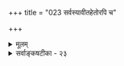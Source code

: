 +++
title = "023 सर्वस्यावीतहेतोरपि च"

+++
<details><summary>मूलम्</summary>

सर्वस्यावीतहेतोरपि च निरसनं द्रक्ष्यसि स्वप्रसङ्गे श्रुत्याऽत्र व्याप्तिसिद्धावलमनुमितिभिर्निष्फलस्संप्लवोऽपि ।  
तस्मादुल्लोकभूमा स कथमनुमया विश्वकर्ता प्रसिध्येच्छास्त्रानुक्तत्वबाधद्वयपरिहृतये शास्त्रयोनित्वसूत्रम् ॥ २३ ॥
</details>

<details><summary>सर्वाङ्कषटीका - २३</summary>

ननु नैयायिकैः ‘क्षित्यङ्कुरादिकम् अस्मदादिविलक्षणपुरुषकर्तृकम्, अस्मदाद्यकर्तृकत्वे सति सकर्तृक- त्वात्' इत्यनुमानेनेश्वरस्साध्यते । तत्र हेतौ विशेष्यस्य सकर्तृकत्वस्यासिद्धावापादितायाम् ‘क्षित्यङ्कङ्कुरादिकं सकर्तृकम्, कार्यत्वात्, घटवत्' इत्यनुमानेन हेतौ विशेष्या सिद्धिः परिहता। अङ्कुरादौ अस्मदादीनां कर्तृत्वं नास्तीति लोकानुभवसिद्धम् । क्षित्यादावपि अस्मदादीनां कर्तृत्वं सर्वथा न संभवति, भूसृष्टेः पूर्वमस्माकमेवा- भावात् । तथा च प्रथमोक्ते परिशेषानुमाने हेतोस्सिद्ध्या, तेनास्मदादिविलक्षणकर्तृकत्वस्यैव साधनेन, स्रष्टुः 



408 

[परिशेषानुमानपरीक्षणम् ] 

168. 

सर्वस्यावीतहेतोरपि च निरसनं द्रक्ष्यसि स्वप्रसङ्गे 

श्रुत्याऽत्र व्याप्तिसिद्धावलमनुमितिभिः निष्फलः संप्लवोऽपि । तस्मादुल्लोकभूमा स कथमनुमया विश्वकर्ता प्रसिध्येत् 

शास्त्रानूक्तत्वबाधद्वयपरिहृतये शास्त्रयोनित्वसूत्रम् ॥23॥ 

जीवविलक्षणत्वमपि तेनैव सिद्ध्यतीति सर्वं चतुरस्रमिति काऽनुपपत्तिरिति चेत्तत्राह - सर्वस्येत्यादि । **अवीतः** = व्यतिरेकी । वि + **इतः** = **वीतः** = अन्वयी । न **वीतः** = अवीतः व्यतिरेकी । प्रकृते **अवीतः** = केवल- व्यतिरेकी । विशेष्यनिघ्नशब्दः । अपि च-किञ्च सर्वस्य अवीतहेतोः सकलस्यापि केवलव्यतिरेकिणो हेतोः **निरसनम्** =निराकरणम् **प्रसङ्गे** = केवलव्यतिरेकिपरीक्षाप्रकरणे (बुद्धि. 52, 53 त्वमेव ) द्रक्ष्यसि ॥ 



ननु केवलव्यतिरेकिणोऽसंभवेऽपि पूर्वोक्तपरिशेषानुमानमन्वयव्यतिरेक्येव भवतु ! कुतः प्रद्वेष ईश्वरा - नुमाने । न च 'अस्मदाद्यकर्तृकत्वे सति सकर्तृकत्वं यत्र तत्रास्मद्विलक्षणकर्तृकत्वम्' इत्यन्वयव्याप्ति- र्वक्तव्या । सा कथं संभवति ? अस्मदादिविलक्षणस्य चेतनस्य लोकेऽसिद्ध्या तत्कर्तृकत्वस्याप्यसिद्ध्या- न्वयदृष्टान्तस्याभावादिति चेत्, नैयायिकानामीश्वरासिद्ध्या वेदप्रामाण्यनिरूपणासंभवेऽपि, वेदान्तिनां भवतां वेदानां स्वतः प्रामाण्यात् जगति अस्मदादिविलक्षणकर्तृकत्वस्य वेदेनैव सिद्धायान्वयव्याप्तेः संभवादित्याशङ्कय निराकरोति - श्रुत्येत्यादिना । **श्रुत्या** = 'इदं सर्वमसृजत' ( तै. आ.) इत्यादिश्रुत्या **अत्र** = उक्तेश्वरानुमाने **व्याप्तिसिद्धौ** = अन्वयव्याप्तेः सिद्धौ 'यत्रास्मदाद्यकर्तृकत्वे सति सकर्तृकत्वम्, तत्रास्मादादिविलक्षणकर्तृकत्वम्, यथेदं जगत्' इत्यन्वयव्याप्तेरपि सिद्ध्या **अनुमितिभिः** = उक्तेश्वरानुमानैः - ' कार्यायोजनधृत्यादेः' इत्यादिना नानाविधेश्वरानुमानस्य तैर्वर्णनात् 'अनुमितिभिः' इति बहुवचनम्, **अलम्** = साधनीयं नास्तीति यावत् । असंभावितदोषैः स्वतःप्रमाणभूतैर्वेदैरेवेश्वरसिद्धौ, संभावितदोषानुमानानुधावनं व्यर्थम् । नन्वेकस्मिन्नेव विषयेऽ नेकप्रमाणानां प्रवृत्तौ विरोधाभावादस्त्वनुमानमपि प्रमाणमीश्वर इत्यत्र - निष्फलस्संप्लवोऽपीति । **संप्लवोऽपि** = एकस्मिन् विषयेऽनेकप्रमाणसमुच्चयोऽपि **निष्फलः** = विफलः। एकेनैव वस्तुनिर्णयात् द्वितीयप्रमाणापेक्षाया असंभवात्तदन्वेषणं व्यर्थमेव । प्रमाणान्तरेण सिद्धस्य साधने सिद्धसाधनदोषोऽपि स्यात् । **तस्मात्** = एवमीश्वरानुमानस्यानेकदोषग्रस्तत्वात् **उल्लोकभूमा** = लोकातीतमहत्त्ववान् सः **विश्वकर्ता** = जगत्स्रष्टा ईश्वरः **अनुमया** = अनुमित्या कथं प्रसिद्ध्येत् ? दृष्टान्तावलम्बनेनैव प्रवर्तमानम् अनुमानं लोकदृष्टविषयेष्वेव प्रतिष्ठां लभेत, न त्वत्यन्तालौकिके सर्वाद्भुतमये परस्मिन् ब्रह्मणि । ब्रह्मणः शब्दैकसमधिगम्यत्वपक्षेऽपि, शब्दशक्तिग्रहस्य लौकिकत्वादेतद्दोषातिवर्तनमतिकष्टसाध्यमित्यप्यवगन्तव्यम् ॥ 

ननु नित्यनिर्दुष्टस्य स्वतः प्रमाणभूतस्य वेदस्यानेनानुमानेन का वा क्षतिः स्यात् ? एवं सतीयान् केशस्तन्निराकरणाय किमर्थ इत्यत्र - शास्त्रेत्यादि । **शास्त्रस्य** = परमशास्त्रस्य वेदस्य **अनूक्तत्वस्य** = अनुवादरूप- तायाः, बाधस्य **च** = 'विमतश्चेतनः न जगत्स्रष्टा, चेतनत्वात्, अस्मदादिवत्' इति प्रतिप्रयोगप्रसङ्गस्य च 

409 



**परिहृतये** = परिहाराय **शास्त्रयोनित्वसूत्रम्** = 'शास्त्रयोनित्वात्' इति सूत्रं प्रवृत्तम् । अत्यन्तालौकिकेऽर्थे शास्त्रमेव प्रमाणं वैदिकानाम् । यदि तादृशेऽनुमानमेव प्रमाणम्, तर्हि वेदस्सर्वोऽपि अनुवादरूपत्वादप्रमाणमेवेति प्रकारान्त- रेणाङ्गीकृतं स्यात् । लौकिके विषये वेदाः न प्रमाणमिति निर्विवादम् । अलौकिकेऽपि तथात्वे सर्वेषां वेदानां तिलाञ्जलिरेव दत्तस्स्यात् । ततश्च वैदिकानां सर्वोऽपि केशस्तदर्थ एवेति विस्मृतमिति सर्वं हास्यास्पदं स्यात् ॥ 

अयमत्र विमर्शः – क्षित्यङ्कुरादिकम् अस्मदादिविलक्षणकर्तृकम्, अस्मदाद्यकर्तृकत्वे सति सकर्तृ- कत्वात् इत्यत्र, अस्मदाद्यकर्तृकत्वे सति सकर्तृकत्वं यत्र तत्र अस्मदादिविलक्षणकर्तृकत्वं इत्यन्वयव्याप्ति- र्नास्ति । लोके अस्मदादिविलक्षणकर्तृकत्वस्येदानीमसिध्या नान्वयसंभवः । किन्तु – यत्र अस्मदादिविलक्षण- कर्तृकत्वं नास्ति, तत्र अस्मादिविलक्षणकर्तृकत्वे सति सकर्तृकत्वं नास्ति, यथा घटादौ इति व्यतिरेकव्याप्ति- स्संभवति । न च घटादौ सकर्तृकत्वसत्त्वेन, तदभावः कथमिति वाच्यम् । अस्मदाद्यकर्तृकत्वविशिष्ट- सर्तृकत्वस्यैव हेतुत्वेन, अकर्तृकत्वमात्रस्याहेतुत्वात् । एवं विशिष्टस्यैव हेतुत्वेन, विशेषणीभूतस्यास्मदाद्यकर्तृ- कत्वस्य घटादावभावात् विशेषणाभावप्रयुक्तविशिष्टाभावो भवति । विशिष्टाभावः खलु, विशेषणाभावप्रयुक्तः, विशेष्याभावप्रयुक्तः, उभयाभावप्रयुक्तश्चेति त्रिप्रकारो भवति । 'पीतघटो नास्ति' इति प्रतीतिर्हि नीलघटवति भूतले पीतत्वरूपविशेषणाभावाद्भवति; पीतपटवति पीतत्वरूपविशेषणसत्वेऽपि घटरूपविशेष्याभावाद्भवति; एवं नीलपटवति पीतत्वरूपविशेषणस्य, घटरूपविशेष्यस्य चाभावादुभयाभावप्रयुक्तश्च भवति । विशिष्टा- भाववदेवोभयाभावोऽपि । ‘घटपटोभयं नास्ति' इति प्रतीतिर्हि, केवलघटवति, केवलपटवति, घटपटोभय- रहिते च भवति । एवञ्च प्रकृते, घटादौ विशेष्यस्य सकर्तृकत्वस्य सत्त्वेऽपि, अस्मदाद्यकर्तृकत्व- रूपविशेषणं नास्ति, अस्मत्सदृशकुलालकर्तृकत्वस्यैव घटादौ सत्त्वात्, अस्मदाद्यकर्तृकत्वविशिष्टस- कर्तृकत्वरूपस्य हेतोरभावात् व्यतिरेकव्याप्तिमात्रसंभवात् अयं हेतुः केवलव्यतिरेकी । परिशेषानुमानं सर्व- मप्येवमेव । 'वह्निमान् धूमात्' इत्यादावपि 'यत्र धूमः, तत्र वह्निः' इत्यन्वयव्याप्तेः दृढीकरणमेव 'यत्र वह्निर्नास्ति, तत्र धूमोऽपि नास्ति इति व्यतिरेकव्याप्तया क्रियत इति केवलव्यतिरेकिणः सिद्धान्तेऽनङ्गीकारा- दुक्तपरिशेषानुमानेन नेश्वरसिद्धिः । ततश्च तर्कशास्त्रस्य वेदान्तापेक्षया बलवत्त्वे, तर्कस्याप्रतिष्ठितत्वादीश्वर- सिद्धेरेव कस्यचिद्दुर्बलमतेः बाधः स्यात् । एवं ब्रह्मण उभयलिङ्गत्वादीनामपि बाधः स्यादिति ब्रह्मण- श्शास्त्रैकगम्यत्वसाधनाय ‘शास्त्रयोनित्व' सूत्रं श्रद्धालूनां वेदान्तिनामावश्यकम् ॥ 

I 

I 

परं तु - बौद्धस्य वादस्य बुद्धिजीविनो मानवैर्दुस्त्यजत्वात् तादृशबुद्धेस्समाधानायेश्वरानुमानमप्या- वश्यकमधिकारिभेदेन ॥ स्यात्कामं तथा । वयं तु वेदान्तिनः । अस्माकं दण्डेन सर्पमारं मारयितव्या वेदान्तिनां तर्कसरणिः ॥ अहो ब्रह्मविद्वरिष्ठ ! वेदन्तवाक्यमपि न जानासि वेदान्तमपि न तरां, न तमां तद्रहस्यम् । अत एव एवं विकत्थसे । प्रक्षिप्यतां तर्हि सागरे 'श्रोतव्यो मन्तव्यः' इत्याद्युपदेशः । अतो वेदान्तस्य तर्कानुग्रहमात्रेण न कापि हानिः ॥ 

तर्कानुग्रहमात्रे 

परमार्थतस्तु – 'नायमात्मा प्रवचनेन लभ्यो न मेधया न बहुना श्रुतेन । यमेवैष वृणुते तेन लभ्यः " (कठ. 1-2-23) 'ददामि बुद्धियोगं तं येन मामुपयान्ति ते ॥ (गीता. 10-10 ) ' तेषामेवानुकम्पार्थमहमज्ञानजं 



169. 

410 

[ ईश्वरानुमानम् न सूत्राशयानुगुणम् ] 

प्राज्ञाधिष्ठानशून्यं न तु परिणमितुं शक्तमव्यक्ततत्त्वं 

वास्यादौ व्याप्तिसिद्धेरिति यदभिहितं सांख्यसिद्धान्तभङ्गे ।' 

सोऽपि प्राज्ञव्युदासेऽप्यनुमितिशरणान् प्रत्युपात्तः प्रसङ्गः 

नेष्टे तत्सिद्ध्यसिद्ध्योरनुमितिरिति खल्वाशयः सूत्रकर्तुः ॥24॥ 

तमः । नाशयाम्यात्मभावस्थो ज्ञानदीपेन भास्वता । ' ( गीता. 10-11 ) इत्यादिश्रुतिस्मृतिभिः परमात्मानुग्रहैकलभ्येन ज्ञानेनैव सर्वबन्धनिवृत्तिरित्येव निष्कर्षः । इतरद्यद्यद् क्रियते, तत्सर्वं विचारादिकम् तत्साधनं यथा स्यात्तथा संरक्षणीयमित्येव सारम् । इदं तु कदापि न विस्मर्तव्यम् - 'यश्च मूढतमो लोके यश्च बुद्धेः परं गतः । तावुभौ सुखमेधेते क्लिश्यत्यन्तरितो जनः॥ ' इति । शिष्टं समनन्तरश्लोके ॥ 

अन्ततः क्रियतां सद्धिः सङ्गः त्यक्तैषणत्रयैः । नश्येयुस्संशयास्सर्वे तमस्सूर्योदये यथा ॥ २३ ॥
</details>

